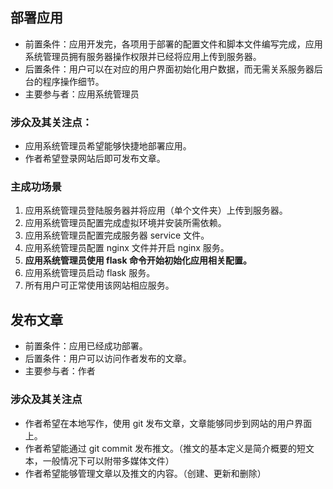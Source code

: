 ## 部署应用
- 前置条件：应用开发完，各项用于部署的配置文件和脚本文件编写完成，应用系统管理员拥有服务器操作权限并已经将应用上传到服务器。
- 后置条件：用户可以在对应的用户界面初始化用户数据，而无需关系服务器后台的程序操作细节。
- 主要参与者：应用系统管理员

### 涉众及其关注点：
- 应用系统管理员希望能够快捷地部署应用。
- 作者希望登录网站后即可发布文章。

### 主成功场景
1. 应用系统管理员登陆服务器并将应用（单个文件夹）上传到服务器。
2. 应用系统管理员配置完成虚拟环境并安装所需依赖。
3. 应用系统管理员配置完成服务器 service 文件。
4. 应用系统管理员配置 nginx 文件并开启 nginx 服务。
5. **应用系统管理员使用 flask 命令开始初始化应用相关配置。**
6. 应用系统管理员启动 flask 服务。
7. 所有用户可正常使用该网站相应服务。

## 发布文章
- 前置条件：应用已经成功部署。
- 后置条件：用户可以访问作者发布的文章。
- 主要参与者：作者

### 涉众及其关注点
- 作者希望在本地写作，使用 git 发布文章，文章能够同步到网站的用户界面上。
- 作者希望能通过 git commit 发布推文。（推文的基本定义是简介概要的短文本，一般情况下可以附带多媒体文件）
- 作者希望能够管理文章以及推文的内容。（创建、更新和删除）
